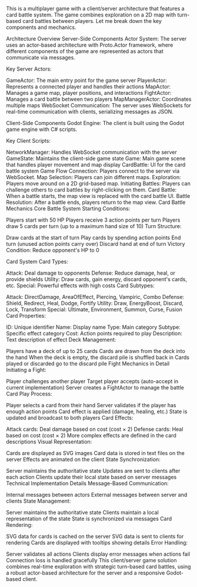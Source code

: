 This is a multiplayer game with a client/server architecture that features a card battle system. The game combines exploration on a 2D map with turn-based card battles between players. Let me break down the key components and mechanics.

Architecture Overview
Server-Side Components
Actor System: The server uses an actor-based architecture with Proto.Actor framework, where different components of the game are represented as actors that communicate via messages.

Key Server Actors:

GameActor: The main entry point for the game server
PlayerActor: Represents a connected player and handles their actions
MapActor: Manages a game map, player positions, and interactions
FightActor: Manages a card battle between two players
MapManagerActor: Coordinates multiple maps
WebSocket Communication: The server uses WebSockets for real-time communication with clients, serializing messages as JSON.

Client-Side Components
Godot Engine: The client is built using the Godot game engine with C# scripts.

Key Client Scripts:

NetworkManager: Handles WebSocket communication with the server
GameState: Maintains the client-side game state
Game: Main game scene that handles player movement and map display
CardBattle: UI for the card battle system
Game Flow
Connection: Players connect to the server via WebSocket.
Map Selection: Players can join different maps.
Exploration: Players move around on a 2D grid-based map.
Initiating Battles: Players can challenge others to card battles by right-clicking on them.
Card Battle: When a battle starts, the map view is replaced with the card battle UI.
Battle Resolution: After a battle ends, players return to the map view.
Card Battle Mechanics
Core Battle System
Starting Conditions:

Players start with 50 HP
Players receive 3 action points per turn
Players draw 5 cards per turn (up to a maximum hand size of 10)
Turn Structure:

Draw cards at the start of turn
Play cards by spending action points
End turn (unused action points carry over)
Discard hand at end of turn
Victory Condition: Reduce opponent's HP to 0

Card System
Card Types:

Attack: Deal damage to opponents
Defense: Reduce damage, heal, or provide shields
Utility: Draw cards, gain energy, discard opponent's cards, etc.
Special: Powerful effects with high costs
Card Subtypes:

Attack: DirectDamage, AreaOfEffect, Piercing, Vampiric, Combo
Defense: Shield, Redirect, Heal, Dodge, Fortify
Utility: Draw, EnergyBoost, Discard, Lock, Transform
Special: Ultimate, Environment, Summon, Curse, Fusion
Card Properties:

ID: Unique identifier
Name: Display name
Type: Main category
Subtype: Specific effect category
Cost: Action points required to play
Description: Text description of effect
Deck Management:

Players have a deck of up to 25 cards
Cards are drawn from the deck into the hand
When the deck is empty, the discard pile is shuffled back in
Cards played or discarded go to the discard pile
Fight Mechanics in Detail
Initiating a Fight:

Player challenges another player
Target player accepts (auto-accept in current implementation)
Server creates a FightActor to manage the battle
Card Play Process:

Player selects a card from their hand
Server validates if the player has enough action points
Card effect is applied (damage, healing, etc.)
State is updated and broadcast to both players
Card Effects:

Attack cards: Deal damage based on cost (cost × 2)
Defense cards: Heal based on cost (cost × 2)
More complex effects are defined in the card descriptions
Visual Representation:

Cards are displayed as SVG images
Card data is stored in text files on the server
Effects are animated on the client
State Synchronization:

Server maintains the authoritative state
Updates are sent to clients after each action
Clients update their local state based on server messages
Technical Implementation Details
Message-Based Communication:

Internal messages between actors
External messages between server and clients
State Management:

Server maintains the authoritative state
Clients maintain a local representation of the state
State is synchronized via messages
Card Rendering:

SVG data for cards is cached on the server
SVG data is sent to clients for rendering
Cards are displayed with tooltips showing details
Error Handling:

Server validates all actions
Clients display error messages when actions fail
Connection loss is handled gracefully
This client/server game solution combines real-time exploration with strategic turn-based card battles, using a robust actor-based architecture for the server and a responsive Godot-based client.
